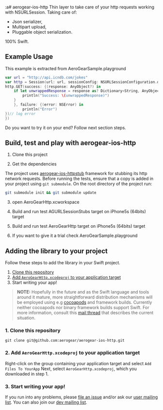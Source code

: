 :a# aerogear-ios-http
Thin layer to take care of your http requests working with NSURLSession. 
Taking care of: 

* Json serializer,
* Multipart upload, 
* Pluggable object serialization.

100% Swift.

## Example Usage

This example is extracted from AeroGearSample.playground
```swift
var url = "http://api.icndb.com/jokes"
var http = Session(url: url, sessionConfig: NSURLSessionConfiguration.defaultSessionConfiguration())
http.GET(success: {(response: AnyObject?) in
    if let unwrappedResponse = response as? Dictionary<String, AnyObject> {
        println("Success: \(unwrappedResponse)")
    }
    }, failure: {(error: NSError) in
        println("Error")
})// log error
})
```
Do you want to try it on your end? Follow next section steps.

## Build, test and play with aerogear-ios-http

1. Clone this project

2. Get the dependencies

The project uses [aerogear-ios-httpstub](https://github.com/aerogear/aerogear-ios-httpstub) framework for stubbing its http network requests. Before running the tests, ensure that a copy is added in your project using `git submodule`. On the root directory of the project run:

```bash
git submodule init && git submodule update
```

3. open AeroGearHttp.xcworkspace

4. Build and run test AGURLSessionStubs target on iPhone5s (64bits) target

5. Build and run test AeroGearHttp target on iPhone5s (64bits) target

6. If you want to give it a trial check AeroGearSample.playground

## Adding the library to your project 

Follow these steps to add the library in your Swift project.

1. [Clone this repository](#1-clone-this-repository)
2. [Add `AeroGearHttp.xcodeproj` to your application target](#2-add-aerogearhttp-xcodeproj-to-your-application-target)
3. Start writing your app!

> **NOTE:** Hopefully in the future and as the Swift language and tools around it mature, more straightforward distribution mechanisms will be employed using e.g [cocoapods](http://cocoapods.org) and framework builds. Currently neither cocoapods nor binary framework builds support Swift. For more information, consult this [mail thread](http://aerogear-dev.1069024.n5.nabble.com/aerogear-dev-Swift-Frameworks-Static-libs-and-Cocoapods-td8456.html) that describes the current situation.

### 1. Clone this repository

```
git clone git@github.com:aerogear/aerogear-ios-http.git
```

### 2. Add `AeroGearHttp.xcodeproj` to your application target

Right-click on the group containing your application target and select `Add Files To YourApp`
Next, select `AeroGearHttp.xcodeproj`, which you downloaded in step 1.

### 3. Start writing your app!

If you run into any problems, please [file an issue](http://issues.jboss.org/browse/AEROGEAR) and/or ask our [user mailing list](https://lists.jboss.org/mailman/listinfo/aerogear-users). You can also join our [dev mailing list](https://lists.jboss.org/mailman/listinfo/aerogear-dev).  

